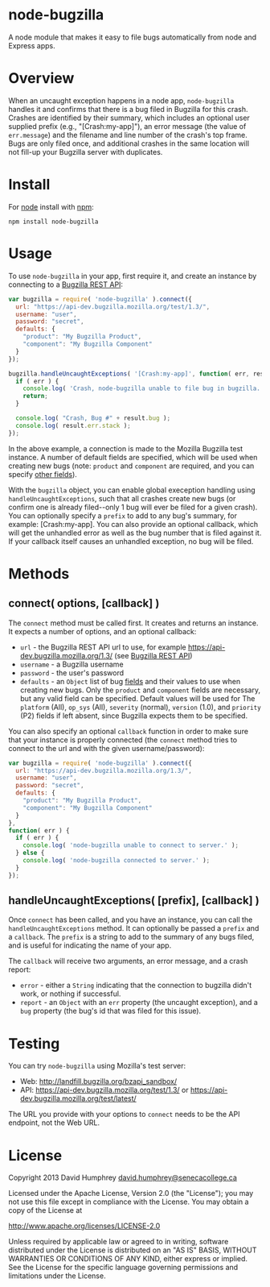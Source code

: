 # node-bugzilla

A node module that makes it easy to file bugs automatically from node and Express apps.

# Overview

When an uncaught exception happens in a node app, `node-bugzilla` handles it and confirms that there is a bug filed in Bugzilla for this crash. Crashes are identified by their summary, which includes an optional user supplied prefix (e.g., "[Crash:my-app]"), an error message (the value of `err.message`) and the filename and line number of the crash's top frame. Bugs are only filed once, and additional crashes in the same location will not fill-up your Bugzilla server with duplicates.

# Install
For [node](http://nodejs.org) install with [npm](http://npmjs.org):

```
npm install node-bugzilla
```

# Usage

To use `node-bugzilla` in your app, first require it, and create an instance by connecting to a [Bugzilla REST API](https://wiki.mozilla.org/Bugzilla:REST_API):

```javascript
var bugzilla = require( 'node-bugzilla' ).connect({
  url: "https://api-dev.bugzilla.mozilla.org/test/1.3/",
  username: "user",
  password: "secret",
  defaults: {
    "product": "My Bugzilla Product",
    "component": "My Bugzilla Component"
  }
});

bugzilla.handleUncaughtExceptions( '[Crash:my-app]', function( err, result ) {
  if ( err ) {
    console.log( 'Crash, node-bugzilla unable to file bug in bugzilla.' );
    return;
  }

  console.log( "Crash, Bug #" + result.bug );
  console.log( result.err.stack );
});
```

In the above example, a connection is made to the Mozilla Bugzilla test instance. A number of default fields are specified, which will be used when creating new bugs (note: `product` and `component` are required, and you can specify [other fields](https://wiki.mozilla.org/Bugzilla:REST_API:Objects#Bug)).

With the `bugzilla` object, you can enable global exeception handling using `handleUncaughtExceptions`, such that all crashes create new bugs (or confirm one is already filed--only 1 bug will ever be filed for a given crash). You can optionally specify a `prefix` to add to any bug's summary, for example: [Crash:my-app]. You can also provide an optional callback, which will get the unhandled error as well as the bug number that is filed against it. If your callback itself causes an unhandled exception, no bug will be filed.

# Methods

## connect( options, [callback] )

The `connect` method must be called first. It creates and returns an instance. It expects a number of options, and an optional callback:

* `url` - the Bugzilla REST API url to use, for example https://api-dev.bugzilla.mozilla.org/1.3/ (see [Bugzilla REST API](https://wiki.mozilla.org/Bugzilla:REST_API))
* `username` - a Bugzilla username
* `password` - the user's password
* `defaults` - an `Object` list of bug [fields](https://wiki.mozilla.org/Bugzilla:REST_API:Objects#Bug) and their values to use when creating new bugs. Only the `product` and `component` fields are necessary, but any valid field can be specified. Default values will be used for The `platform` (All), `op_sys` (All), `severity` (normal), `version` (1.0), and `priority` (P2) fields if left absent, since Bugzilla expects them to be specified.

You can also specify an optional `callback` function in order to make sure that your instance is properly connected (the `connect` method tries to connect to the url and with the given username/password):

```javascript
var bugzilla = require( 'node-bugzilla' ).connect({
  url: "https://api-dev.bugzilla.mozilla.org/1.3/",
  username: "user",
  password: "secret",
  defaults: {
    "product": "My Bugzilla Product",
    "component": "My Bugzilla Component"
  }
},
function( err ) {
  if ( err ) {
    console.log( 'node-bugzilla unable to connect to server.' );
  } else {
    console.log( 'node-bugzilla connected to server.' );
  }
});
```

## handleUncaughtExceptions( [prefix], [callback] )

Once `connect` has been called, and you have an instance, you can call the `handleUncaughtExceptions` method. It can optionally be passed a `prefix` and a `callback`. The `prefix` is a string to add to the summary of any bugs filed, and is useful for indicating the name of your app.

The `callback` will receive two arguments, an error message, and a crash report:

* `error` - either a `String` indicating that the connection to bugzilla didn't work, or nothing if successful.
* `report` - an `Object` with an `err` property (the uncaught exception), and a `bug` property (the bug's id that was filed for this issue).

# Testing

You can try `node-bugzilla` using Mozilla's test server:

* Web: http://landfill.bugzilla.org/bzapi_sandbox/
* API: https://api-dev.bugzilla.mozilla.org/test/1.3/ or https://api-dev.bugzilla.mozilla.org/test/latest/

The URL you provide with your options to `connect` needs to be the API endpoint, not the Web URL.

# License

Copyright 2013 David Humphrey david.humphrey@senecacollege.ca

Licensed under the Apache License, Version 2.0 (the "License"); you may not use this file except in compliance with the License. You may obtain a copy of the License at

http://www.apache.org/licenses/LICENSE-2.0

Unless required by applicable law or agreed to in writing, software distributed under the License is distributed on an "AS IS" BASIS, WITHOUT WARRANTIES OR CONDITIONS OF ANY KIND, either express or implied. See the License for the specific language governing permissions and limitations under the License.
